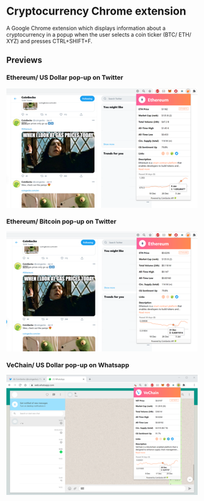 # Cryptocurrency Chrome extension
A Google Chrome extension which displays information about a cryptocurrency in a popup when the user selects a coin ticker (BTC/ ETH/ XYZ) and presses CTRL+SHIFT+F.

## Previews
### Ethereum/ US Dollar pop-up on Twitter
<p align="center"> 
  <img src="images/CG_twitter_extension_screenshot_ETH_USD.png" alt="Ethereum USD pop-up on Twitter" width="800" >
</p>

### Ethereum/ Bitcoin pop-up on Twitter
<p align="center"> 
  <img src="images/CG_twitter_extension_screenshot_ETH_BTC.png" alt="Ethereum BTC pop-up on Twitter" width="800" >
</p>

### VeChain/ US Dollar pop-up on Whatsapp
<p align="center"> 
  <img src="images/CG_Whatsapp_extension_screenshot_VET_USD.png" alt="VeChain USD pop-up on Whatsapp" width="800" >
</p>

